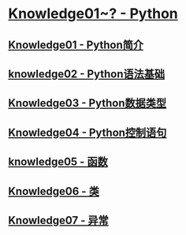 # [Knowledge01~? - Python](https://github.com/lsmilesmile/Python-Knowledge/tree/master/python)

## [Knowledge01 - Python简介](https://github.com/lsmilesmile/Python-Knowledge/blob/master/python/Python%E7%AE%80%E4%BB%8B.md)

## [knowledge02 - Python语法基础](https://github.com/lsmilesmile/Python-Knowledge/blob/master/python/Python%E8%AF%AD%E6%B3%95%E5%9F%BA%E7%A1%80.md)

## [Knowledge03 - Python数据类型](https://github.com/lsmilesmile/Python-Knowledge/blob/master/python/python%E6%95%B0%E6%8D%AE%E7%B1%BB%E5%9E%8B.md)

## [Knowledge04 - Python控制语句](https://github.com/lsmilesmile/Python-Knowledge/blob/master/python/Python%E6%8E%A7%E5%88%B6%E8%AF%AD%E5%8F%A5.md)

## [knowledge05 - 函数](https://github.com/lsmilesmile/Python-Knowledge/blob/master/python/%E5%87%BD%E6%95%B0.md)

## [Knowledge06 - 类](https://github.com/lsmilesmile/Python-Knowledge/blob/master/python/%E7%B1%BB6.md)

## [Knowledge07 - 异常](https://github.com/lsmilesmile/Python-Knowledge/blob/master/python/%E5%BC%82%E5%B8%B87.md)